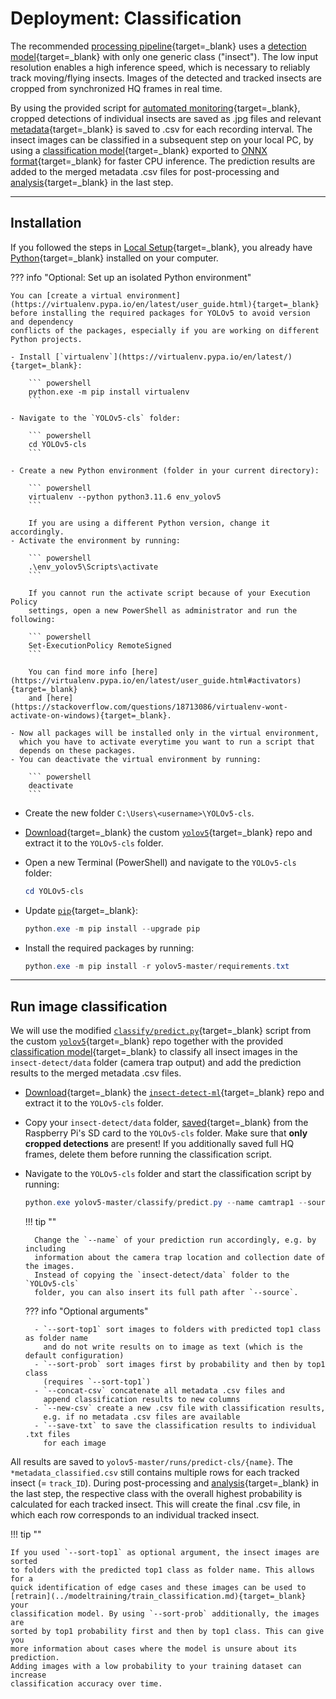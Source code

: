 # Deployment: Classification

The recommended [processing pipeline](detection.md#processing-pipeline){target=_blank}
uses a [detection model](../index.md#detection-models){target=_blank} with only
one generic class ("insect"). The low input resolution enables a high inference
speed, which is necessary to reliably track moving/flying insects. Images of the
detected and tracked insects are cropped from synchronized HQ frames in real time.

By using the provided script for
[automated monitoring](../software/programming.md#automated-monitoring-script){target=_blank},
cropped detections of individual insects are saved as .jpg files and relevant
[metadata](detection.md#metadata-csv){target=_blank} is saved to .csv for each
recording interval. The insect images can be classified in a subsequent step on
your local PC, by using a [classification model](../index.md#classification-model){target=_blank}
exported to [ONNX format](https://github.com/ultralytics/yolov5/issues/251){target=_blank}
for faster CPU inference. The prediction results are added to the merged metadata .csv
files for post-processing and [analysis](analysis.md){target=_blank} in the last step.

---

## Installation

If you followed the steps in [Local Setup](../software/localsetup.md#python){target=_blank},
you already have [Python](https://www.python.org/){target=_blank} installed on your computer.

??? info "Optional: Set up an isolated Python environment"

    You can [create a virtual environment](https://virtualenv.pypa.io/en/latest/user_guide.html){target=_blank}
    before installing the required packages for YOLOv5 to avoid version and dependency
    conflicts of the packages, especially if you are working on different Python projects.

    - Install [`virtualenv`](https://virtualenv.pypa.io/en/latest/){target=_blank}:

        ``` powershell
        python.exe -m pip install virtualenv
        ```

    - Navigate to the `YOLOv5-cls` folder:

        ``` powershell
        cd YOLOv5-cls
        ```

    - Create a new Python environment (folder in your current directory):

        ``` powershell
        virtualenv --python python3.11.6 env_yolov5
        ```

        If you are using a different Python version, change it accordingly.
    - Activate the environment by running:

        ``` powershell
        .\env_yolov5\Scripts\activate
        ```

        If you cannot run the activate script because of your Execution Policy
        settings, open a new PowerShell as administrator and run the following:

        ``` powershell
        Set-ExecutionPolicy RemoteSigned
        ```

        You can find more info [here](https://virtualenv.pypa.io/en/latest/user_guide.html#activators){target=_blank}
        and [here](https://stackoverflow.com/questions/18713086/virtualenv-wont-activate-on-windows){target=_blank}.

    - Now all packages will be installed only in the virtual environment,
      which you have to activate everytime you want to run a script that
      depends on these packages.
    - You can deactivate the virtual environment by running:

        ``` powershell
        deactivate
        ```

- Create the new folder `C:\Users\<username>\YOLOv5-cls`.
- [Download](https://github.com/maxsitt/yolov5/archive/refs/heads/master.zip){target=_blank}
  the custom [`yolov5`](https://github.com/maxsitt/yolov5){target=_blank} repo
  and extract it to the `YOLOv5-cls` folder.
- Open a new Terminal (PowerShell) and navigate to the `YOLOv5-cls` folder:

    ``` powershell
    cd YOLOv5-cls
    ```

- Update [`pip`](https://pypi.org/project/pip/){target=_blank}:

    ``` powershell
    python.exe -m pip install --upgrade pip
    ```

- Install the required packages by running:

    ``` powershell
    python.exe -m pip install -r yolov5-master/requirements.txt
    ```

---

## Run image classification

We will use the modified
[`classify/predict.py`](https://github.com/maxsitt/yolov5/blob/master/classify/predict.py){target=_blank}
script from the custom [`yolov5`](https://github.com/maxsitt/yolov5){target=_blank} repo
together with the provided [classification model](../index.md#classification-model){target=_blank}
to classify all insect images in the `insect-detect/data` folder (camera trap output)
and add the prediction results to the merged metadata .csv files.

- [Download](https://github.com/maxsitt/insect-detect-ml/archive/refs/heads/main.zip){target=_blank}
  the [`insect-detect-ml`](https://github.com/maxsitt/insect-detect-ml){target=_blank}
  repo and extract it to the `YOLOv5-cls` folder.
- Copy your `insect-detect/data` folder,
  [saved](../software/localsetup.md#diskinternals-linuxreader){target=_blank}
  from the Raspberry Pi's SD card to the `YOLOv5-cls` folder. Make sure that
  **only cropped detections** are present! If you additionally saved full
  HQ frames, delete them before running the classification script.
- Navigate to the `YOLOv5-cls` folder and start the classification script by running:

    ``` powershell
    python.exe yolov5-master/classify/predict.py --name camtrap1 --source insect-detect/data/**/ --weights insect-detect-ml-main/models/efficientnet-b0_128.onnx --img 128 --sort-top1 --sort-prob --concat-csv
    ```

    !!! tip ""

        Change the `--name` of your prediction run accordingly, e.g. by including
        information about the camera trap location and collection date of the images.
        Instead of copying the `insect-detect/data` folder to the `YOLOv5-cls`
        folder, you can also insert its full path after `--source`.

    ??? info "Optional arguments"

        - `--sort-top1` sort images to folders with predicted top1 class as folder name
          and do not write results on to image as text (which is the default configuration)
        - `--sort-prob` sort images first by probability and then by top1 class
          (requires `--sort-top1`)
        - `--concat-csv` concatenate all metadata .csv files and
          append classification results to new columns
        - `--new-csv` create a new .csv file with classification results,
          e.g. if no metadata .csv files are available
        - `--save-txt` to save the classification results to individual .txt files
          for each image

All results are saved to `yolov5-master/runs/predict-cls/{name}`. The
`*metadata_classified.csv` still contains multiple rows for each
tracked insect (= `track_ID`). During post-processing and [analysis](analysis.md){target=_blank}
in the last step, the respective class with the overall highest probability is
calculated for each tracked insect. This will create the final .csv file, in
which each row corresponds to an individual tracked insect.

!!! tip ""

    If you used `--sort-top1` as optional argument, the insect images are sorted
    to folders with the predicted top1 class as folder name. This allows for a
    quick identification of edge cases and these images can be used to
    [retrain](../modeltraining/train_classification.md){target=_blank} your
    classification model. By using `--sort-prob` additionally, the images are
    sorted by top1 probability first and then by top1 class. This can give you
    more information about cases where the model is unsure about its prediction.
    Adding images with a low probability to your training dataset can increase
    classification accuracy over time.
